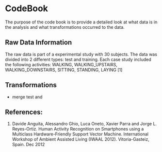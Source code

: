 # CodeBook 

The purpose of the code book is to provide a detailed look at what data is in the analysis and what transformations occurred to the data.

## Raw Data Information
The raw data is part of a experimental study with 30 subjects.  The data was divided into 2 different types: test and training.
Each case study included the following activities: WALKING, WALKING_UPSTAIRS, WALKING_DOWNSTAIRS, SITTING, STANDING, LAYING [1]





## Transformations
* merge test and 









## References:

1. Davide Anguita, Alessandro Ghio, Luca Oneto, Xavier Parra and Jorge L. Reyes-Ortiz. Human Activity Recognition on Smartphones using a Multiclass Hardware-Friendly Support Vector Machine. International Workshop of Ambient Assisted Living (IWAAL 2012). Vitoria-Gasteiz, Spain. Dec 2012
